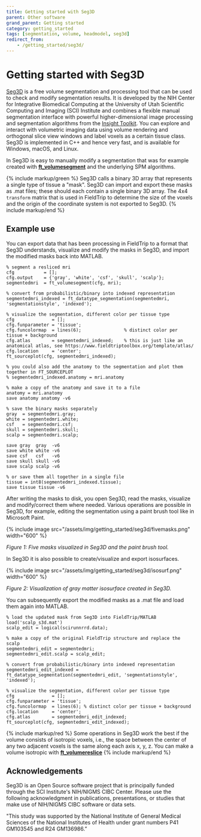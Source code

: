 ```yaml
---
title: Getting started with Seg3D
parent: Other software
grand_parent: Getting started
category: getting_started
tags: [segmentation, volume, headmodel, seg3d]
redirect_from:
    - /getting_started/seg3d/
---
```


# Getting started with Seg3D

[Seg3D](https://www.sci.utah.edu/cibc-software/seg3d.html) is a free volume segmentation and processing tool that can be used to check and modify segmentation results. It is developed by the NIH Center for Integrative Biomedical Computing at the University of Utah Scientific Computing and Imaging (SCI) Institute and combines a flexible manual segmentation interface with powerful higher-dimensional image processing and segmentation algorithms from the [Insight Toolkit](https://itk.org). You can explore and interact with volumetric imaging data using volume rendering and orthogonal slice view windows and label voxels as a certain tissue class. Seg3D is implemented in C++ and hence very fast, and is available for Windows, macOS, and Linux.

In Seg3D is easy to manually modify a segmentation that was for example created with **[ft_volumesegment](/reference/ft_volumesegment)** and the underlying SPM algorithms.

{% include markup/green %}
Seg3D calls a binary 3D array that represents a single type of tissue a "mask". Seg3D can import and export these masks as .mat files; these should each contain a single binary 3D array. The 4x4 `transform` matrix that is used in FieldTrip to determine the size of the voxels and the origin of the coordinate system is not exported to Seg3D.
{% include markup/end %}

## Example use

You can export data that has been processing in FieldTrip to a format that Seg3D understands, visualize and modify the masks in Seg3D, and import the modified masks back into MATLAB.

    % segment a resliced mri
    cfg           = [];
    cfg.output    = {'gray', 'white', 'csf', 'skull', 'scalp'};
    segmentedmri  = ft_volumesegment(cfg, mri);

    % convert from probabilistic/binary into indexed representation
    segmentedmri_indexed = ft_datatype_segmentation(segmentedmri, 'segmentationstyle', 'indexed');
 
    % visualize the segmentation, different color per tissue type
    cfg              = [];
    cfg.funparameter = 'tissue';
    cfg.funcolormap  = lines(6);                % distinct color per tissue + background
    cfg.atlas        = segmentedmri_indexed;    % this is just like an anatomical atlas, see https://www.fieldtriptoolbox.org/template/atlas/
    cfg.location     = 'center';
    ft_sourceplot(cfg, segmentedmri_indexed);

    % you could also add the anatomy to the segmentation and plot them together in FT_SOURCEPLOT
    % segmentedmri_indexed.anatomy = mri.anatomy

    % make a copy of the anatomy and save it to a file
    anatomy = mri.anatomy
    save anatomy anatomy -v6

    % save the binary masks separately
    gray  = segmentedmri.gray;
    white = segmentedmri.white;
    csf   = segmentedmri.csf;
    skull = segmentedmri.skull;
    scalp = segmentedmri.scalp;

    save gray  gray  -v6
    save white white -v6
    save csf   csf   -v6
    save skull skull -v6
    save scalp scalp -v6
    
    % or save them all together in a single file
    tissue = int8(segmentedmri_indexed.tissue);
    save tissue tissue -v6

After writing the masks to disk, you open Seg3D, read the masks, visualize and modify/correct them where needed. Various operations are possible in Seg3D, for example, editing the segmentation using a paint brush tool like in Microsoft Paint.

{% include image src="/assets/img/getting_started/seg3d/fivemasks.png" width="600" %}

_Figure 1: Five masks visualized in Seg3D and the paint brush tool._

In Seg3D it is also possible to create/visualize and export isosurfaces.

{% include image src="/assets/img/getting_started/seg3d/isosurf.png" width="600" %}

_Figure 2: Visualization of gray matter isosurface created in Seg3D._

You can subsequently export the modified masks as a .mat file and load them again into MATLAB.

    % load the updated mask from Seg3D into FieldTrip/MATLAB
    load('scalp_s3d.mat')
    scalp_edit = logical(scirunnrrd.data);

    % make a copy of the original FieldTrip structure and replace the scalp
    segmentedmri_edit = segmentedmri;
    segmentedmri_edit.scalp = scalp_edit;

    % convert from probabilistic/binary into indexed representation
    segmentedmri_edit_indexed = ft_datatype_segmentation(segmentedmri_edit, 'segmentationstyle', 'indexed');
 
    % visualize the segmentation, different color per tissue type
    cfg              = [];
    cfg.funparameter = 'tissue';
    cfg.funcolormap  = lines(6); % distinct color per tissue + background
    cfg.location     = 'center';
    cfg.atlas        = segmentedmri_edit_indexed;
    ft_sourceplot(cfg, segmentedmri_edit_indexed);
    
{% include markup/red %}
Some operations in Seg3D work the best if the volume consists of isotropic voxels, i.e., the space between the center of any two adjacent voxels is the same along each axis x, y, z. You can make a volume isotropic with **[ft_volumereslice](/reference/ft_volumereslice)**
{% include markup/end %}

## Acknowledgements

Seg3D is an Open Source software project that is principally funded through the SCI Institute's NIH/NIGMS CIBC Center. Please use the following acknowledgment in publications, presentations, or studies that make use of NIH/NIGMS CIBC software or data sets.

"This study was supported by the National Institute of General Medical Sciences of the National Institutes of Health under grant numbers P41 GM103545 and R24 GM136986.”
